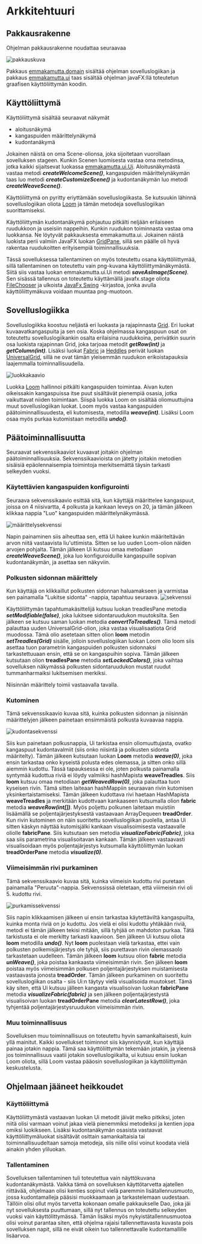 # Arkkitehtuuri

## Pakkausrakenne

Ohjelman pakkausrakenne noudattaa seuraavaa

![pakkauskuva](https://github.com/emmakamutta/ot-harjoitustyo/blob/master/dokumentaatio/kuvat/pakkauskaavio.png)


Pakkaus [emmakamutta.domain](https://github.com/emmakamutta/ot-harjoitustyo/tree/master/kudontasovellus/src/main/java/emmakamutta/domain) sisältää ohjelman sovelluslogiikan ja pakkaus [emmakamutta.ui](https://github.com/emmakamutta/ot-harjoitustyo/tree/master/kudontasovellus/src/main/java/emmakamutta/ui) taas sisältää ohjelman javaFX:llä toteutetun graafisen käyttöliittymän koodin.

## Käyttöliittymä
Käyttöliittymä sisältää seuraavat näkymät 
* aloitusnäkymä
* kangaspuiden määrittelynäkymä
* kudontanäkymä

Jokainen näistä on oma Scene-olionsa, joka sijoitetaan vuorollaan sovelluksen stageen. Kunkin Scenen luomisesta vastaa oma metodinsa, jotka kaikki sijaitsevat luokassa [emmakamutta.ui.Ui](https://github.com/emmakamutta/ot-harjoitustyo/blob/master/kudontasovellus/src/main/java/emmakamutta/ui/Ui.java). Aloitusnäkymästä vastaa metodi ***createWelcomeScene()***, kangaspuiden määrittelynäkymän taas luo metodi ***createCustomizeScene()*** ja kudontanäkymän luo metodi ***createWeaveScene()***.

Käyttöliittymä on pyritty eriyttämään sovelluslogiikasta. Se kutsuukin lähinnä sovelluslogiikan oliota [Loom](https://github.com/emmakamutta/ot-harjoitustyo/blob/master/kudontasovellus/src/main/java/emmakamutta/domain/Loom.java) ja tämän metodeja sovelluslogiikan suorittamiseksi.

Käyttöliittymän kudontanäkymä pohjautuu pitkälti neljään erilaiseen ruudukkoon ja useisiin nappeihin. Kunkin ruudukon toiminnasta vastaa oma luokkansa. Ne löytyvät pakkauksesta emmakamutta.ui. Jokainen näistä luokista perii valmiin JavaFX luokan [GridPane](https://docs.oracle.com/javase/8/javafx/api/javafx/scene/layout/GridPane.html), sillä sen päälle oli hyvä rakentaa ruudukoitten erityisempiä toiminnallisuuksia. 

Tässä sovelluksessa tallentaminen on myös toteutettu osana käyttöliittymää, sillä tallentaminen on toteutettu vain png-kuvana käyttöliittymänäkymästä. Siitä siis vastaa luokan emmakamutta.ui.Ui metodi ***saveAsImage(Scene)***. Sen sisässä tallennus on toteutettu käyttämällä javafx.stage oliota [FileChooser](https://docs.oracle.com/javase/8/javafx/api/javafx/stage/FileChooser.html) ja ulkoista [JavaFx Swing](https://mvnrepository.com/artifact/org.openjfx/javafx-swing) -kirjastoa, jonka avulla käyttöliittymäkuva voidaan muuntaa png-muotoon.

## Sovelluslogiikka

Sovelluslogiikka koostuu neljästä eri luokasta ja rajapinnasta [Grid](https://github.com/emmakamutta/ot-harjoitustyo/blob/master/kudontasovellus/src/main/java/emmakamutta/domain/Grid.java). Eri luokat kuvaavatkangaspuita ja sen osia. Koska ohjelmassa kangaspuun osat on toteutettu sovelluslogiikankin osalta erilaisina ruudukkoina, perivätkin suurin osa luokista rajapinnan Grid, joka tarjoaa metodit ***getRow(int)*** ja ***getColumn(int)***. Lisäksi luokat [Fabric](https://github.com/emmakamutta/ot-harjoitustyo/blob/master/kudontasovellus/src/main/java/emmakamutta/domain/Fabric.java) ja [Heddles](https://github.com/emmakamutta/ot-harjoitustyo/blob/master/kudontasovellus/src/main/java/emmakamutta/domain/Heddles.java) perivät luokan [UniversalGrid](https://github.com/emmakamutta/ot-harjoitustyo/blob/master/kudontasovellus/src/main/java/emmakamutta/domain/UniversalGrid.java), sillä ne ovat tämän yleisemmän ruudukon erikoistapauksia laajemmalla toiminnallisuudella. 

![luokkakaavio](https://github.com/emmakamutta/ot-harjoitustyo/blob/master/dokumentaatio/kuvat/luokkakaavio.png)

Luokka [Loom](https://github.com/emmakamutta/ot-harjoitustyo/blob/master/kudontasovellus/src/main/java/emmakamutta/domain/Loom.java) hallinnoi pitkälti kangaspuiden toimintaa. Aivan kuten oikeissakin kangaspuissa itse puut sisältävät pienempiä osasia, jotka vaikuttavat niiden toimintaan. Siispä luokka Loom on sisältää oliomuuttujina muut sovelluslogiikan luokat. Loom myös vastaa kangaspuiden päätoiminnallisuudesta, eli kutomisesta, metodilla ***weave(int)***. Lisäksi Loom osaa myös purkaa kutomistaan metodilla ***undo()***. 

## Päätoiminnallisuutta
Seuraavat sekvenssikaaviot kuvaavat joitakin ohjelman päätoiminnallisuuksia. Sekvenssikaavioista on jätetty joitakin metodien sisäisiä epäolennaisempia toimintoja merkitsemättä täysin tarkasti selkeyden vuoksi.

### Käytettävien kangaspuiden konfigurointi
Seuraava sekvenssikaavio esittää sitä, kun käyttäjä määrittelee kangaspuut, joissa on 4 niisivartta, 4 polkusta ja kankaan leveys on 20, ja tämän jälkeen klikkaa nappia "Luo" kangaspuiden määrittelynäkymässä.

![määrittelysekvenssi](https://github.com/emmakamutta/ot-harjoitustyo/blob/master/dokumentaatio/kuvat/luontisekvenssi.png)

Napin painaminen siis aiheuttaa sen, että Ui hakee kunkin määriteltävän arvon niitä vastaavista liu'uttimista. Sitten se luo uuden Loom-olion näiden arvojen pohjalta. Tämän jälkeen Ui kutsuu omaa metodiaan ***createWeaveScene()***, joka luo konfiguroiduille kangaspuille sopivan kudontanäkymän, ja asettaa sen näkyviin.

### Polkusten sidonnan määrittely
Kun käyttäjä on klikkaillut polkusten sidonnan haluamakseen ja varmistaa sen painamalla "Lukitse sidonta" -nappia, tapahtuu seuraava.
![sekvenssi](https://github.com/emmakamutta/ot-harjoitustyo/blob/master/dokumentaatio/kuvat/polkusten_varmistussekvenssi.png)

Käyttöliittymän tapahtumakäsittelijä kutsuu luokan treadlesPane metodia ***setModifiable(false)***, joka lukitsee sidontaruudukon muutoksilta. Sen jälkeen se kutsuu saman luokan metodia ***convertToTreadles()***. Tämä metodi palauttaa uuden UniversalGrid-olion, joka vastaa visualisaatiota Grid muodossa. Tämä olio asetetaan sitten olion **loom** metodin ***setTreadles(Grid)*** sisälle, jolloin sovelluslogiikan luokan Loom olio loom siis asettaa tuon parametrin kangaspuiden polkusten sidonnaksi tarkastettuuaan ensin, että se on kangaspuihin sopiva. Tämän jälkeen kutsutaan olion **treadlesPane** metodia ***setLockedColors()***, joka vaihtaa sovelluksen näkymässä polkusten sidontaruudukon mustat ruudut tummanharmaiksi lukitsemisen merkiksi.

Niisinnän määrittely toimii vastaavalla tavalla.

### Kutominen
Tämä sekvenssikaavio kuvaa sitä, kuinka polkusten sidonnan ja niisinnän määrittelyjen jälkeen painetaan ensimmäistä polkusta kuvaavaa nappia.

![kudontasekvenssi](https://github.com/emmakamutta/ot-harjoitustyo/blob/master/dokumentaatio/kuvat/kutomissekvenssi.png)

Siis kun painetaan polkusnappia, Ui tarkistaa ensin oliomuuttujasta, ovatko kangaspuut kudontavalmiit (siis onko niisintä ja polkusten sidonta määritelty). Tämän jälkeen kutsutaan luokan **Loom** metodia ***weave(0)***, joka ensin tarkastaa onko kyseistä polusta edes olemassa, ja sitten onko sillä aiemmin kudottu. Tässä tapauksessa ei ole, joten polkusta painamalla syntymää kudottua riviä ei löydy valmiiksi hashMapista **weaveTreadles**. Siis **loom** kutsuu omaa metodiaan ***getWeavedRow(0)***, joka palauttaa tuon kyseisen rivin. Tämä sitten laiteaan hashMappiin seuraavan rivin kutomisen yksinkertaistamiseksi. Tämän jälkeen kudottava rivi haetaan HashMapista **weaveTreadles** ja merkitään kudottvaan kankaaseen kutsumalla olion **fabric** metodia ***weaveRow(int[])***. Myös poljettu polkunen laitetaan muistiin lisäämällä se poljentajärjestyksestä vastaavaan ArrayDequeen **treadOrder**. Kun rivin kutominen on näin suoritettu sovelluslogiikan puolella, antaa Ui sitten käskyn näyttää kutomisjälki kankaan visualisoimisesta vastaavalle oliolle **fabricPane**. Siis kutsutaan sen metodia ***visualizeFabric(Fabric)***, joka saa siis parametrina visualisoitavan kankaan. Tämän jälkeen vastaavasti visualisoidaan myös poljentajärjestys kutsumalla käyttöliittymän luokan **treadOrderPane** metodia ***visualize(0)***.

### Viimeisimmän rivi purkaminen
Tämä sekvenssikaavio kuvaa sitä, kuinka viimeisin kudottu rivi puretaan painamalla "Peruuta"-nappia. Sekvenssissä oletetaan, että viiimeisin rivi oli 5. kudottu rivi. 

![purkamissekvenssi](https://github.com/emmakamutta/ot-harjoitustyo/blob/master/dokumentaatio/kuvat/purkamissekvenssi.png)

Siis napin klikkaamisen jälkeen ui ensin tarkastaa käytettäviltä kangaspuilta, kuinka monta riviä on jo kudottu. Jos vielä ei olisi kudottu yhtäkään riviä, metodi ei tämän jälkeen tekisi mitään, sillä tyhjää on mahdoton purkaa. Tätä tarkistusta ei ole merkitty tarkasti kaavioon. Sen jälkeen Ui kutsuu oliota **loom** metodilla ***undo()***.
Nyt **loom** puolestaan vielä tarkastaa, ettei vain polkusten polkemisjärjestys ole tyhjä, siis purettavan rivin olemassaolo tarkastetaan uudelleen. Tämän jälkeen **loom** kutsuu olion **fabric** metodia ***unWeave()***, joka poistaa kankaasta viimeisimmän rivin. Sen jälkeen **loom** poistaa myös viimeisimmän polkusen poljentajärjestyksen muistamisesta vastaavasta jonosta **treadOrder**. Tämän jälkeen purkaminen on suoritettu sovelluslogiikan osalta - siis Ui:n täytyy vielä visualisoida muutokset. Tämä käy siten, että Ui kutsuu jälleen kangasta visualisoivan luokan **fabricPane** metodia ***visualizeFabric(fabric)*** ja sen jälkeen poljentajärjestystä visualisoivan luokan **treadOrderPane** metodia ***clearLatestRow()***, joka tyhjentää poljentajärjestysruudukon viimeisimmän rivin. 

### Muu toiminnallisuus
Sovelluksen muu toiminnallisuus on toteutettu hyvin samankaltaisesti, kuin yllä mainitut. Kaikki sovellukset toiminnot siis käynnistyvät, kun käyttäjä painaa jotakin nappia. Tämä saa käyttöliittymän tekemään jotakin, ja yleensä jos toiminnallisuus vaatii jotakin sovelluslogiikalta, ui kutsuu ensin luokan Loom oliota, sillä Loom vastaa pääosin sovelluslogiikan ja käyttöliittymän keskustelusta. 


## Ohjelmaan jääneet heikkoudet

### Käyttöliittymä
Käyttöliittymästä vastaavan luokan Ui metodit jäivät melko pitkiksi, joten niitä olisi varmaan voinut jakaa vielä pienemmiksi metodeiksi ja kentien jopa omiksi luokikseen. Lisäksi kudontanäkymän osasista vastaavat käyttöliittymäluokat sisältävät osittain samankaltaisia tai toiminnallisuudeltaan samoja metodeja, siis niille olisi voinut koodata vielä ainakin yhden yliluokan.

### Tallentaminen
Sovelluksen tallentaminen tuli toteutettua vain näyttökuvana kudontanäkymästä. Vaikka tämä on sovelluksen käyttötarvetta ajatellen riittävää, ohjelmaan olisi kenties sopinut vielä paremmin lisätallennusmuoto, jossa kudontamalleja pääsisi muokkaamaan ja tarkastelemaan uudestaan. Tällöin olisi ollut myös tarvetta kokonaan omalle pakkaukselle Dao, joka jäi nyt sovelluksesta puuttumaan, sillä nyt tallennus on toteutettu selkeyden vuoksi vain käyttölittymässä. Tämän lisäksi myös nykyistätallennusmuotoa olisi voinut parantaa siten, että ohjelma rajaisi tallennettavasta kuvasta pois sovelluksen napit, sillä ne eivät oikein tuo tallennettavalle kudontamallille lisäarvoa.

